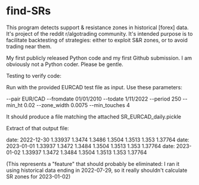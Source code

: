 # find-SRs
This program detects support & resistance zones in historical [forex] data. It's project of the reddit r/algotrading community. It's intended purpose is to facilitate backtesting of strategies: either to exploit S&R zones, or to avoid trading near them.

My first publicly released Python code and my first Github submission. I am obviously not a Python coder. Please be gentle.

Testing to verify code:

Run with the provided EURCAD test file as input.
Use these parameters: 

--pair EUR/CAD --fromdate 01/01/2010 --todate 1/11/2022 --period 250 --min_ht 0.02 --zone_width 0.0075 --min_touches 4

It should produce a file matching the attached SR_EURCAD_daily.pickle

Extract of that output file:

  date: 2022-12-30
  1.33937
  1.3474
  1.3486
  1.3504
  1.3513
  1.353
  1.37764
  date: 2023-01-01
  1.33937
  1.3472
  1.3484
  1.3504
  1.3513
  1.353
  1.37764
  date: 2023-01-02
  1.33937
  1.3472
  1.3484
  1.3504
  1.3513
  1.353
  1.37764

(This represents a "feature" that should probably be eliminated: I ran it using historical data ending in 2022-07-29, so it really shouldn't calculate SR zones for 2023-01-02)
